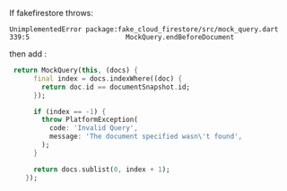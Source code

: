 If fakefirestore throws:

`UnimplementedError
  package:fake_cloud_firestore/src/mock_query.dart 339:5                        MockQuery.endBeforeDocument`

then add :

```dart
 return MockQuery(this, (docs) {
      final index = docs.indexWhere((doc) {
        return doc.id == documentSnapshot.id;
      });

      if (index == -1) {
        throw PlatformException(
          code: 'Invalid Query',
          message: 'The document specified wasn\'t found',
        );
      }

      return docs.sublist(0, index + 1);
    });

```